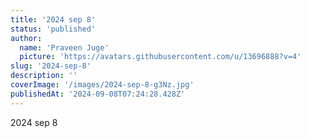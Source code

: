```yaml
---
title: '2024 sep 8'
status: 'published'
author:
  name: 'Praveen Juge'
  picture: 'https://avatars.githubusercontent.com/u/13696888?v=4'
slug: '2024-sep-8'
description: ''
coverImage: '/images/2024-sep-8-g3Nz.jpg'
publishedAt: '2024-09-08T07:24:28.428Z'
---
```


2024 sep 8